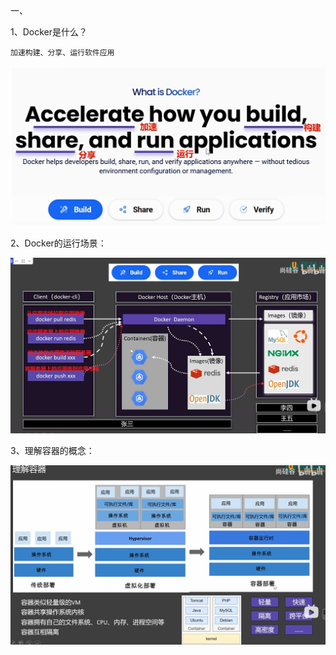 一、

1、Docker是什么？

    加速构建、分享、运行软件应用

![](img/img1.png)


2、Docker的运行场景：

![img.png](img/img2.png)

3、理解容器的概念：

![img.png](img/img3.png)

